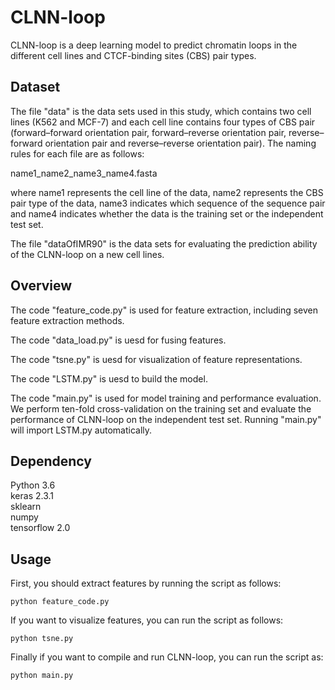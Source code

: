 # CLNN-loop
CLNN-loop is a deep learning model to predict chromatin loops in the different cell lines and CTCF-binding sites (CBS) pair types.

## Dataset
The file "data" is the data sets used in this study, which contains two cell lines (K562 and MCF-7) and each cell line contains four types of CBS pair (forward–forward orientation pair, forward–reverse orientation pair, reverse–forward orientation pair and reverse–reverse orientation pair). The naming rules for each file are as follows:

name1_name2_name3_name4.fasta

where name1 represents the cell line of the data, name2 represents the CBS pair type of the data, name3 indicates which sequence of the sequence pair and name4 indicates whether the data is the training set or the independent test set.

The file "dataOfIMR90" is the data sets for evaluating the prediction ability of the CLNN-loop on a new cell lines.

## Overview
 
The code "feature_code.py" is used for feature extraction, including seven feature extraction methods. 

The code "data_load.py" is uesd for fusing features.

The code "tsne.py" is uesd for visualization of feature representations.

The code "LSTM.py" is uesd to build the model.

The code "main.py" is used for model training and performance evaluation. We perform ten-fold cross-validation on the training set and evaluate the performance of CLNN-loop on the independent test set. Running "main.py" will import LSTM.py automatically.

## Dependency
Python 3.6   
keras  2.3.1  
sklearn  
numpy  
tensorflow 2.0

## Usage
First, you should extract features by running the script as follows: 

`python feature_code.py`  

If you want to visualize features, you can run the script as follows:  

`python tsne.py` 

Finally if you want to compile and run CLNN-loop, you can run the script as:  

`python main.py`
